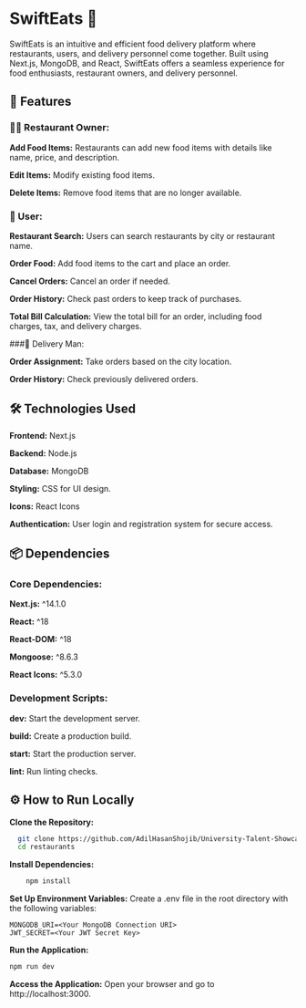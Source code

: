 # SwiftEats 🍔
SwiftEats is an intuitive and efficient food delivery platform where restaurants, users, and delivery personnel come together. Built using Next.js, MongoDB, and React, SwiftEats offers a seamless experience for food enthusiasts, restaurant owners, and delivery personnel.

## 🚀 Features


### 👩‍🍳 Restaurant Owner:
**Add Food Items:** Restaurants can add new food items with details like name, price, and description.

**Edit Items:** Modify existing food items.

**Delete Items:** Remove food items that are no longer available.


### 👤 User:
**Restaurant Search:** Users can search restaurants by city or restaurant name.

**Order Food:** Add food items to the cart and place an order.

**Cancel Orders:** Cancel an order if needed.

**Order History:** Check past orders to keep track of purchases.

**Total Bill Calculation:** View the total bill for an order, including food charges, tax, and delivery charges.


###🚚 Delivery Man:

**Order Assignment:** Take orders based on the city location.

**Order History:** Check previously delivered orders.

## 🛠️ Technologies Used

**Frontend:** Next.js

**Backend:** Node.js

**Database:** MongoDB

**Styling:** CSS for UI design.

**Icons:** React Icons

**Authentication:** User login and registration system for secure access.


## 📦 Dependencies

### Core Dependencies:
**Next.js:** ^14.1.0

**React:** ^18

**React-DOM:** ^18

**Mongoose:** ^8.6.3

**React Icons:** ^5.3.0

### Development Scripts:
**dev:** Start the development server.

**build:** Create a production build.

**start:** Start the production server.

**lint:** Run linting checks.


## ⚙️ How to Run Locally
**Clone the Repository:**
  ```bash
    git clone https://github.com/AdilHasanShojib/University-Talent-Showcase.git
    cd restaurants
  
  ```

**Install Dependencies:**
```bash
    npm install
  ```

**Set Up Environment Variables:** Create a .env file in the root directory with the following variables:

```env
MONGODB_URI=<Your MongoDB Connection URI>
JWT_SECRET=<Your JWT Secret Key>
```
**Run the Application:**
```bash
npm run dev
```
**Access the Application:**
Open your browser and go to http://localhost:3000.







